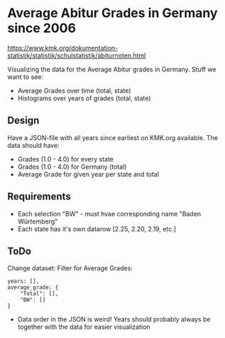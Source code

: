 # Average Abitur Grades in Germany since 2006
https://www.kmk.org/dokumentation-statistik/statistik/schulstatistik/abiturnoten.html

Visualizing the data for the Average Abitur grades in Germany.
Stuff we want to see:
- Average Grades over time (total, state)
- Histograms over years of grades (total, state)


## Design
Have a JSON-file with all years since earliest on KMK.org available.
The data should have:
- Grades (1.0 - 4.0) for every state
- Grades (1.0 - 4.0) for Germany (total)
- Average Grade for given year per state and total



## Requirements
- Each selection "BW" - must hvae corresponding name "Baden Würtemberg"
- Each state has it's own datarow [2.25, 2.20, 2.19, etc.]


## ToDo
Change dataset:
Filter for Average Grades:
```
years: [],
average_grade: {
    "Total": [],
    "BW": []
}
```

- Data order in the JSON is weird! Years should probably always be together with the data for easier visualization